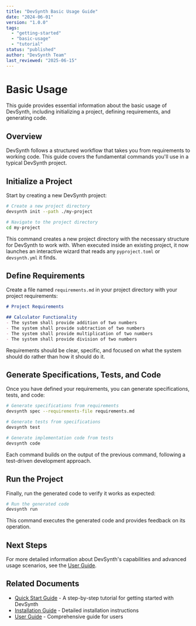 ```yaml
---
title: "DevSynth Basic Usage Guide"
date: "2024-06-01"
version: "1.0.0"
tags:
  - "getting-started"
  - "basic-usage"
  - "tutorial"
status: "published"
author: "DevSynth Team"
last_reviewed: "2025-06-15"
---
```


# Basic Usage

This guide provides essential information about the basic usage of DevSynth, including initializing a project, defining requirements, and generating code.

## Overview

DevSynth follows a structured workflow that takes you from requirements to working code. This guide covers the fundamental commands you'll use in a typical DevSynth project.

## Initialize a Project

Start by creating a new DevSynth project:

```bash
# Create a new project directory
devsynth init --path ./my-project

# Navigate to the project directory
cd my-project
```

This command creates a new project directory with the necessary structure for DevSynth to work with. When executed inside an existing project, it now launches an interactive wizard that reads any `pyproject.toml` or `devsynth.yml` it finds.

## Define Requirements

Create a file named `requirements.md` in your project directory with your project requirements:

```markdown
# Project Requirements

## Calculator Functionality
- The system shall provide addition of two numbers
- The system shall provide subtraction of two numbers
- The system shall provide multiplication of two numbers
- The system shall provide division of two numbers
```

Requirements should be clear, specific, and focused on what the system should do rather than how it should do it.

## Generate Specifications, Tests, and Code

Once you have defined your requirements, you can generate specifications, tests, and code:

```bash
# Generate specifications from requirements
devsynth spec --requirements-file requirements.md

# Generate tests from specifications
devsynth test

# Generate implementation code from tests
devsynth code
```

Each command builds on the output of the previous command, following a test-driven development approach.

## Run the Project

Finally, run the generated code to verify it works as expected:

```bash
# Run the generated code
devsynth run
```

This command executes the generated code and provides feedback on its operation.

## Next Steps

For more detailed information about DevSynth's capabilities and advanced usage scenarios, see the [User Guide](../user_guides/user_guide.md).

## Related Documents

- [Quick Start Guide](quick_start_guide.md) - A step-by-step tutorial for getting started with DevSynth
- [Installation Guide](installation.md) - Detailed installation instructions
- [User Guide](../user_guides/user_guide.md) - Comprehensive guide for users
